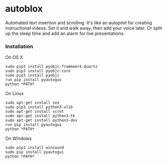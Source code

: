 # autoblox
Automated text insertion and scrolling. It's like an autopilot for creating instructional videos. Set it and walk away, then add your voice later. Or split up the sleep time and add an alarm for live presentations. 


### Installation

On OS X 
```
sudo pip3 install pyobjc-framework-Quartz
sudo pip3 install pyobjc-core
sudo pip3 install pyobjc
run pip install pyautogui
python *PATH*
```

On Linux
```
sudo apt-get install sox
sudo pip3 install python3-xlib
sudo apt-get install scrot
sudo apt-get install python3-tk
sudo apt-get install python3-dev
run pip install pyautogui
python *PATH*
```

On Windows
```
sudo pip3 install winsound
sudo pip install pyautogui
python *PATH*
```